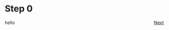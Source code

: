 # Step 0

<!-- <p style="text-align:left;">
    Prev
    <span style="float:right;">
      <a href="/docs/01-step.md#step-1"> Next </a>
    </span>
</p> -->
<p align="right">
    <a href="/docs/01-step.md#step-1"> Next </a>
    <span style="float:left"> hello
    </span>
</p>
